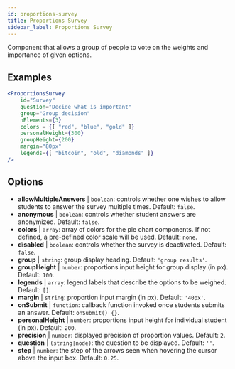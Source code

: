 ```yaml
---
id: proportions-survey
title: Proportions Survey
sidebar_label: Proportions Survey
---
```


Component that allows a group of people to vote on the weights and importance of given options.

## Examples

```jsx live
<ProportionsSurvey 
    id="Survey"
    question="Decide what is important"
    group="Group decision"
    nElements={3}
    colors = {[ "red", "blue", "gold" ]}
    personalHeight={300}
    groupHeight={200}
    margin="80px"
    legends={[ "bitcoin", "old", "diamonds" ]}
/>
```



## Options

* __allowMultipleAnswers__ | `boolean`: controls whether one wishes to allow students to answer the survey multiple times. Default: `false`.
* __anonymous__ | `boolean`: controls whether student answers are anonymized. Default: `false`.
* __colors__ | `array`: array of colors for the pie chart components. If not defined, a pre-defined color scale will be used. Default: `none`.
* __disabled__ | `boolean`: controls whether the survey is deactivated. Default: `false`.
* __group__ | `string`: group display heading. Default: `'group results'`.
* __groupHeight__ | `number`: proportions input height for group display (in px). Default: `100`.
* __legends__ | `array`: legend labels that describe the options to be weighed. Default: `[]`.
* __margin__ | `string`: proportion input margin (in px). Default: `'40px'`.
* __onSubmit__ | `function`: callback function invoked once students submits an answer. Default: `onSubmit() {}`.
* __personalHeight__ | `number`: proportions input height for individual student (in px). Default: `200`.
* __precision__ | `number`: displayed precision of proportion values. Default: `2`.
* __question__ | `(string|node)`: the question to be displayed. Default: `''`.
* __step__ | `number`: the step of the arrows seen when hovering the cursor above the input box. Default: `0.25`.
